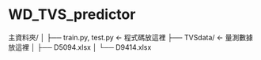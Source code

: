 # WD_TVS_predictor
主資料夾/
│
├── train.py, test.py  ← 程式碼放這裡
├── TVSdata/           ← 量測數據放這裡
│   ├── D5094.xlsx
│   └── D9414.xlsx
